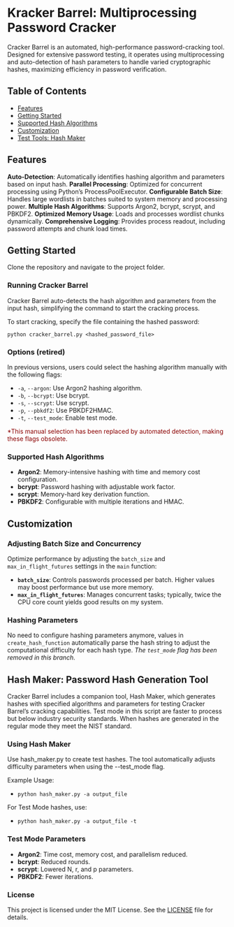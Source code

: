 # Kracker Barrel: Multiprocessing Password Cracker

Cracker Barrel is an automated, high-performance password-cracking tool. Designed for extensive password testing, it operates using multiprocessing and auto-detection of hash parameters to handle varied cryptographic hashes, maximizing efficiency in password verification.

## Table of Contents
- [Features](#features)
- [Getting Started](#getting-started)
- [Supported Hash Algorithms](#supported-hash-algorithms)
- [Customization](#customization)
- [Test Tools: Hash Maker](#hash-maker-password-hash-generation-tool)

## Features

**Auto-Detection**: Automatically identifies hashing algorithm and parameters based on input hash.
**Parallel Processing**: Optimized for concurrent processing using Python’s ProcessPoolExecutor.
**Configurable Batch Size**: Handles large wordlists in batches suited to system memory and processing power.
**Multiple Hash Algorithms**: Supports Argon2, bcrypt, scrypt, and PBKDF2.
**Optimized Memory Usage**: Loads and processes wordlist chunks dynamically.
**Comprehensive Logging**: Provides process readout, including password attempts and chunk load times.

## Getting Started

Clone the repository and navigate to the project folder.

### Running Cracker Barrel

Cracker Barrel auto-detects the hash algorithm and parameters from the input hash, simplifying the command to start the cracking process. 

To start cracking, specify the file containing the hashed password:

`python cracker_barrel.py <hashed_password_file>`

### Options (retired)

In previous versions, users could select the hashing algorithm manually with the following flags:

- `-a`, `--argon`: Use Argon2 hashing algorithm.
- `-b`, `--bcrypt`: Use bcrypt.
- `-s`, `--scrypt`: Use scrypt.
- `-p`, `--pbkdf2`: Use PBKDF2HMAC.
- `-t`, `--test_mode`: Enable test mode.

<span style="color:darkred">*This manual selection has been replaced by automated detection, making these flags obsolete.</span>

### Supported Hash Algorithms

- **Argon2**: Memory-intensive hashing with time and memory cost configuration.
- **bcrypt**: Password hashing with adjustable work factor.
- **scrypt**: Memory-hard key derivation function.
- **PBKDF2**: Configurable with multiple iterations and HMAC.

## Customization

### Adjusting Batch Size and Concurrency

Optimize performance by adjusting the `batch_size` and `max_in_flight_futures` settings in the `main` function:
- **`batch_size`**: Controls passwords processed per batch. Higher values may boost performance but use more memory.
- **`max_in_flight_futures`**: Manages concurrent tasks; typically, twice the CPU core count yields good results on my system.

### Hashing Parameters

No need to configure hashing parameters anymore, values in `create_hash_function` automatically parse the hash string to adjust the computational difficulty for each hash type. *The `test_mode` flag has been removed in this branch.*

## Hash Maker: Password Hash Generation Tool

Cracker Barrel includes a companion tool, Hash Maker, which generates hashes with specified algorithms and parameters for testing Cracker Barrel’s cracking capabilities. Test mode in this script are faster to process but below industry security standards. When hashes are generated in the regular mode they meet the NIST standard.

### Using Hash Maker

Use hash_maker.py to create test hashes. The tool automatically adjusts difficulty parameters when using the --test_mode flag.

Example Usage:

- `python hash_maker.py -a output_file`

For Test Mode hashes, use:

- `python hash_maker.py -a output_file -t`

### Test Mode Parameters

- **Argon2**: Time cost, memory cost, and parallelism reduced.
- **bcrypt**: Reduced rounds.
- **scrypt**: Lowered N, r, and p parameters.
- **PBKDF2**: Fewer iterations.

### License

This project is licensed under the MIT License. See the [LICENSE](LICENSE) file for details.
